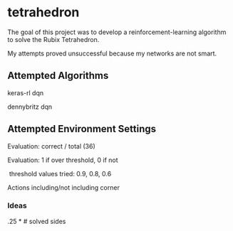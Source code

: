 # tetrahedron

The goal of this project was to develop a reinforcement-learning algorithm to solve the Rubix Tetrahedron. 



My attempts proved unsuccessful because my networks are not smart.



## Attempted Algorithms

keras-rl dqn

dennybritz dqn

## Attempted Environment Settings

Evaluation: correct / total (36)

Evaluation: 1 if over threshold, 0 if not

​	threshold values tried: 0.9, 0.8, 0.6

Actions including/not including corner

### Ideas

.25 * # solved sides


